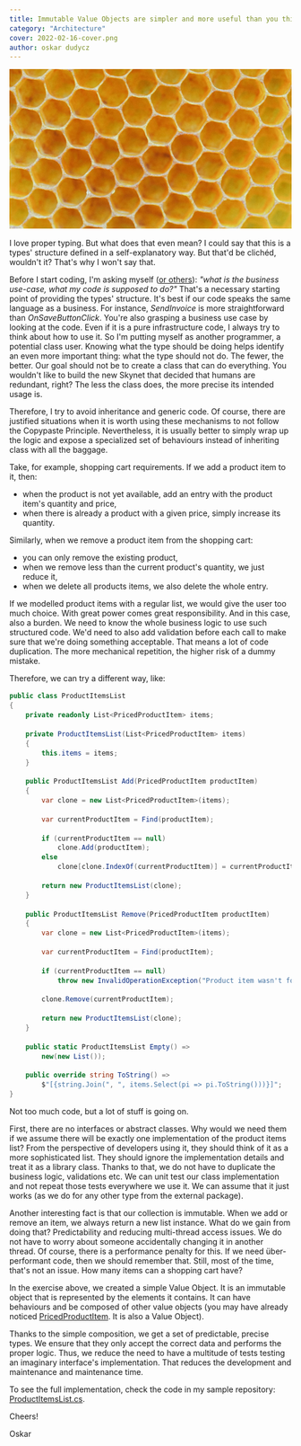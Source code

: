 ```yaml
---
title: Immutable Value Objects are simpler and more useful than you think!
category: "Architecture"
cover: 2022-02-16-cover.png
author: oskar dudycz
---
```


![cover](2022-02-16-cover.png)

I love proper typing. But what does that even mean? I could say that this is a types' structure defined in a self-explanatory way. But that'd be clichéd, wouldn't it? That's why I won't say that.

Before I start coding, I'm asking myself ([or others](/en/bring_me_problems_not_solutions/)): _"what is the business use-case, what my code is supposed to do?"_ That's a necessary starting point of providing the types' structure. It's best if our code speaks the same language as a business. For instance, _SendInvoice_ is more straightforward than _OnSaveButtonClick_. You're also grasping a business use case by looking at the code. Even if it is a pure infrastructure code, I always try to think about how to use it. So I'm putting myself as another programmer, a potential class user. Knowing what the type should be doing helps identify an even more important thing: what the type should not do. The fewer, the better. Our goal should not be to create a class that can do everything. You wouldn't like to build the new Skynet that decided that humans are redundant, right? The less the class does, the more precise its intended usage is.

Therefore, I try to avoid inheritance and generic code. Of course, there are justified situations when it is worth using these mechanisms to not follow the Copypaste Principle. Nevertheless, it is usually better to simply wrap up the logic and expose a specialized set of behaviours instead of inheriting class with all the baggage.

Take, for example, shopping cart requirements. If we add a product item to it, then:
- when the product is not yet available, add an entry with the product item's quantity and price,
- when there is already a product with a given price, simply increase its quantity.

Similarly, when we remove a product item from the shopping cart:
- you can only remove the existing product,
- when we remove less than the current product's quantity, we just reduce it,
- when we delete all products items, we also delete the whole entry.

If we modelled product items with a regular list, we would give the user too much choice. With great power comes great responsibility. And in this case, also a burden. We need to know the whole business logic to use such structured code. We'd need to also add validation before each call to make sure that we're doing something acceptable. That means a lot of code duplication. The more mechanical repetition, the higher risk of a dummy mistake. 

Therefore, we can try a different way, like:

```csharp
public class ProductItemsList
{
    private readonly List<PricedProductItem> items;

    private ProductItemsList(List<PricedProductItem> items)
    {
        this.items = items;
    }

    public ProductItemsList Add(PricedProductItem productItem)
    {
        var clone = new List<PricedProductItem>(items);

        var currentProductItem = Find(productItem);

        if (currentProductItem == null)
            clone.Add(productItem);
        else
            clone[clone.IndexOf(currentProductItem)] = currentProductItem.MergeWith(productItem);

        return new ProductItemsList(clone);
    }

    public ProductItemsList Remove(PricedProductItem productItem)
    {
        var clone = new List<PricedProductItem>(items);

        var currentProductItem = Find(productItem);

        if (currentProductItem == null)
            throw new InvalidOperationException("Product item wasn't found");

        clone.Remove(currentProductItem);

        return new ProductItemsList(clone);
    }
   
    public static ProductItemsList Empty() =>
        new(new List());

    public override string ToString() =>
        $"[{string.Join(", ", items.Select(pi => pi.ToString()))}]";
}
```

Not too much code, but a lot of stuff is going on.

First, there are no interfaces or abstract classes. Why would we need them if we assume there will be exactly one implementation of the product items list? From the perspective of developers using it, they should think of it as a more sophisticated list. They should ignore the implementation details and treat it as a library class. Thanks to that, we do not have to duplicate the business logic, validations etc. We can unit test our class implementation and not repeat those tests everywhere we use it. We can assume that it just works (as we do for any other type from the external package).

Another interesting fact is that our collection is immutable. When we add or remove an item, we always return a new list instance. What do we gain from doing that? Predictability and reducing multi-thread access issues. We do not have to worry about someone accidentally changing it in another thread. Of course, there is a performance penalty for this. If we need über-performant code, then we should remember that. Still, most of the time, that's not an issue. How many items can a shopping cart have?

In the exercise above, we created a simple Value Object. It is an immutable object that is represented by the elements it contains. It can have behaviours and be composed of other value objects (you may have already noticed [PricedProductItem](https://github.com/oskardudycz/EventSourcing.NetCore/blob/main/Sample/EventStoreDB/Simple/ECommerce/ShoppingCarts/ProductItems/PricedProductItem.cs). It is also a Value Object).

Thanks to the simple composition, we get a set of predictable, precise types. We ensure that they only accept the correct data and performs the proper logic. Thus, we reduce the need to have a multitude of tests testing an imaginary interface's implementation. That reduces the development and maintenance and maintenance time.

To see the full implementation, check the code in my sample repository: [ProductItemsList.cs](https://github.com/oskardudycz/EventSourcing.NetCore/blob/main/Sample/EventStoreDB/Simple/ECommerce/ShoppingCarts/ProductItems/ProductItemsList.cs).

Cheers!

Oskar